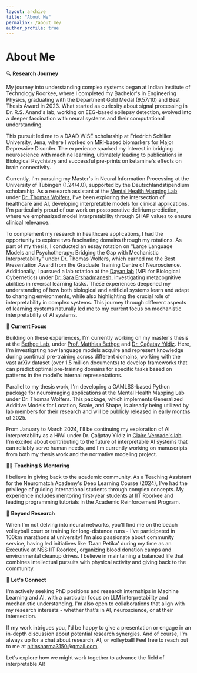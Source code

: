 ```yaml
---
layout: archive
title: "About Me"
permalink: /about_me/
author_profile: true
---
```


# About Me

🔍 **Research Journey**

My journey into understanding complex systems began at Indian Institute of Technology Roorkee, where I completed my Bachelor's in Engineering Physics, graduating with the Department Gold Medal (9.57/10) and Best Thesis Award in 2023. What started as curiosity about signal processing in Dr. R.S. Anand's lab, working on EEG-based epilepsy detection, evolved into a deeper fascination with neural systems and their computational understanding.

This pursuit led me to a DAAD WISE scholarship at Friedrich Schiller University, Jena, where I worked on MRI-based biomarkers for Major Depressive Disorder. The experience sparked my interest in bridging neuroscience with machine learning, ultimately leading to publications in Biological Psychiatry and successful pre-prints on ketamine's effects on brain connectivity.

Currently, I'm pursuing my Master's in Neural Information Processing at the University of Tübingen (1.24/4.0), supported by the Deutschlandstipendium scholarship. As a research assistant at the [Mental Health Mapping Lab](https://mhm-lab.github.io/) under [Dr. Thomas Wolfers](https://thomaswolfers.github.io/), I've been exploring the intersection of healthcare and AI, developing interpretable models for clinical applications. I'm particularly proud of our work on postoperative delirium prediction, where we emphasized model interpretability through SHAP values to ensure clinical relevance.

To complement my research in healthcare applications, I had the opportunity to explore two fascinating domains through my rotations. As part of my thesis, I conducted an essay rotation on "Large Language Models and Psychotherapy: Bridging the Gap with Mechanistic Interpretability" under Dr. Thomas Wolfers, which earned me the Best Presentation Award from the Graduate Training Centre of Neuroscience. Additionally, I pursued a lab rotation at the [Dayan lab](https://www.kyb.tuebingen.mpg.de/computational-neuroscience) (MPI for Biological Cybernetics) under [Dr. Sara Ershadmanesh](https://www.kyb.tuebingen.mpg.de/person/106573/2549), investigating metacognitive abilities in reversal learning tasks. These experiences deepened my understanding of how both biological and artificial systems learn and adapt to changing environments, while also highlighting the crucial role of interpretability in complex systems. This journey through different aspects of learning systems naturally led me to my current focus on mechanistic interpretability of AI systems.


🧪 **Current Focus**

Building on these experiences, I'm currently working on my master's thesis at the [Bethge Lab](https://bethgelab.org/), under [Prof. Matthias Bethge](https://uni-tuebingen.de/fakultaeten/mathematisch-naturwissenschaftliche-fakultaet/fachbereiche/physik/institute/institut-fuer-theoretische-physik/arbeitsgruppen/ag-bethge/) and [Dr. Çağatay Yıldiz](https://cagatayyildiz.github.io/). Here, I'm investigating how language models acquire and represent knowledge during continual pre-training across different domains, working with the vast arXiv dataset (over 1.5 million documents) to develop frameworks that can predict optimal pre-training domains for specific tasks based on patterns in the model's internal representations.

Parallel to my thesis work, I'm developing a GAMLSS-based Python package for neuroimaging applications at the Mental Health Mapping Lab under Dr. Thomas Wolfers. This package, which implements Generalized Additive Models for Location, Scale, and Shape, is already being utilized by lab members for their research and will be publicly released in early months of 2025.

From January to March 2024, I'll be continuing my exploration of AI interpretability as a HiWi under Dr. Çağatay Yıldiz in [Claire Vernade's lab](https://www.cvernade.com/). I'm excited about contributing to the future of interpretable AI systems that can reliably serve human needs, and I'm currently working on manuscripts from both my thesis work and the normative modeling project.

👨‍🏫 **Teaching & Mentoring**

I believe in giving back to the academic community. As a Teaching Assistant for the Neuromatch Academy's Deep Learning Course (2024), I've had the privilege of guiding international students through complex concepts. My experience includes mentoring first-year students at IIT Roorkee and leading programming tutorials in the Academic Reinforcement Program.

🌱 **Beyond Research**

When I'm not delving into neural networks, you'll find me on the beach volleyball court or training for long-distance runs - I've participated in 100km marathons at university! I'm also passionate about community service, having led initiatives like 'Daan Petika' during my time as an Executive at NSS IIT Roorkee, organizing blood donation camps and environmental cleanup drives. I believe in maintaining a balanced life that combines intellectual pursuits with physical activity and giving back to the community.

🤝 **Let's Connect**

I'm actively seeking PhD positions and research internships in Machine Learning and AI, with a particular focus on LLM interpretability and mechanistic understanding. I'm also open to collaborations that align with my research interests - whether that's in AI, neuroscience, or at their intersection.

If my work intrigues you, I'd be happy to give a presentation or engage in an in-depth discussion about potential research synergies. And of course, I'm always up for a chat about research, AI, or volleyball! Feel free to reach out to me at nitinsharma3150@gmail.com.

Let's explore how we might work together to advance the field of interpretable AI!
